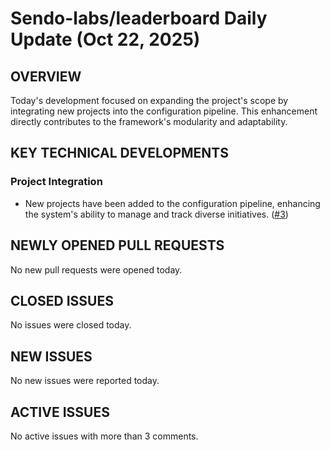 # Sendo-labs/leaderboard Daily Update (Oct 22, 2025)
## OVERVIEW 
Today's development focused on expanding the project's scope by integrating new projects into the configuration pipeline. This enhancement directly contributes to the framework's modularity and adaptability.

## KEY TECHNICAL DEVELOPMENTS

### Project Integration
*   New projects have been added to the configuration pipeline, enhancing the system's ability to manage and track diverse initiatives. ([#3](https://github.com/Sendo-labs/leaderboard/pull/3))

## NEWLY OPENED PULL REQUESTS
No new pull requests were opened today.

## CLOSED ISSUES
No issues were closed today.

## NEW ISSUES
No new issues were reported today.

## ACTIVE ISSUES
No active issues with more than 3 comments.